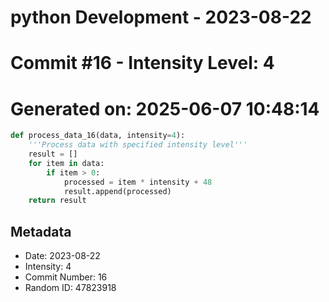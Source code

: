 ﻿# python Development - 2023-08-22
# Commit #16 - Intensity Level: 4
# Generated on: 2025-06-07 10:48:14
```python
def process_data_16(data, intensity=4):
    '''Process data with specified intensity level'''
    result = []
    for item in data:
        if item > 0:
            processed = item * intensity + 48
            result.append(processed)
    return result
```
## Metadata
- Date: 2023-08-22
- Intensity: 4
- Commit Number: 16
- Random ID: 47823918
